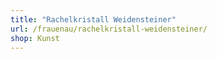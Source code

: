 ```yaml
---
title: "Rachelkristall Weidensteiner"
url: /frauenau/rachelkristall-weidensteiner/
shop: Kunst
---
```

